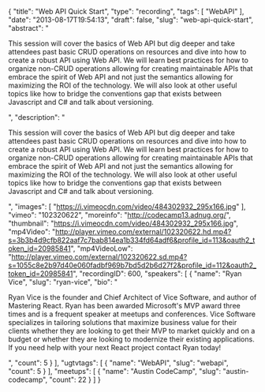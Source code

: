 {
  "title": "Web API Quick Start",
  "type": "recording",
  "tags": [
    "WebAPI"
  ],
  "date": "2013-08-17T19:54:13",
  "draft": false,
  "slug": "web-api-quick-start",
  "abstract": "<p>This session will cover the basics of Web API but dig deeper and take attendees past basic CRUD operations on resources and dive into how to create a robust API using Web API. We will learn best practices for how to organize non-CRUD operations allowing for creating maintainable APIs that embrace the spirit of Web API and not just the semantics allowing for maximizing the ROI of the technology. We will also look at other useful topics like how to bridge the conventions gap that exists between Javascript and C# and talk about versioning.</p>",
  "description": "<p>This session will cover the basics of Web API but dig deeper and take attendees past basic CRUD operations on resources and dive into how to create a robust API using Web API. We will learn best practices for how to organize non-CRUD operations allowing for creating maintainable APIs that embrace the spirit of Web API and not just the semantics allowing for maximizing the ROI of the technology. We will also look at other useful topics like how to bridge the conventions gap that exists between Javascript and C# and talk about versioning.</p>",
  "images": [
    "https://i.vimeocdn.com/video/484302932_295x166.jpg"
  ],
  "vimeo": "102320622",
  "moreinfo": "http://codecamp13.adnug.org/",
  "thumbnail": "https://i.vimeocdn.com/video/484302932_295x166.jpg",
  "mp4Video": "http://player.vimeo.com/external/102320622.hd.mp4?s=3b3b4d9cfb822aaf7c7bab814ea1b334fd64adf6&profile_id=113&oauth2_token_id=20985841",
  "mp4VideoLow": "http://player.vimeo.com/external/102320622.sd.mp4?s=1055c8e2b97d40e060fadbf969b7bd5d2b6d27f2&profile_id=112&oauth2_token_id=20985841",
  "recordingID": 600,
  "speakers": [
    {
      "name": "Ryan Vice",
      "slug": "ryan-vice",
      "bio": "<p>Ryan Vice is the founder and Chief Architect of Vice Software, and author of Mastering React. Ryan has been awarded Microsoft's MVP award three times and is a frequent speaker at meetups and conferences. Vice Software specializes in tailoring solutions that maximize business value for their clients whether they are looking to get their MVP to market quickly and on a budget or whether they are looking to modernize their existing applications. If you need help with your next React project contact Ryan today!</p>",
      "count": 5
    }
  ],
  "ugtvtags": [
    {
      "name": "WebAPI",
      "slug": "webapi",
      "count": 5
    }
  ],
  "meetups": [
    {
      "name": "Austin CodeCamp",
      "slug": "austin-codecamp",
      "count": 22
    }
  ]
}